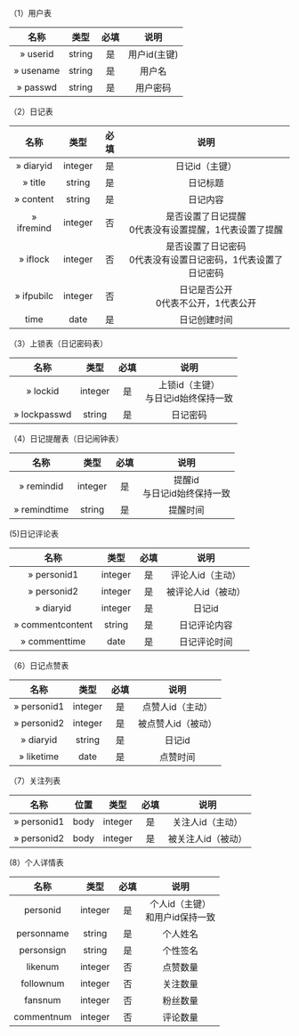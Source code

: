 （1）用户表

|   名称    |  类型  | 必填 |     说明     |
| :-------: | :----: | :--: | :----------: |
| » userid  | string |  是  | 用户id(主键) |
| » usename | string |  是  |    用户名    |
| » passwd  | string |  是  |   用户密码   |

（2）日记表

|    名称    |  类型   | 必填 |                             说明                             |
| :--------: | :-----: | :--: | :----------------------------------------------------------: |
| » diaryid  | integer |  是  |                        日记id（主键）                        |
|  » title   | string  |  是  |                           日记标题                           |
| » content  | string  |  是  |                           日记内容                           |
| » ifremind | integer |  否  |  是否设置了日记提醒<br />0代表没有设置提醒，1代表设置了提醒  |
|  » iflock  | integer |  否  | 是否设置了日记密码<br />0代表没有设置日记密码，1代表设置了日记密码 |
| » ifpubilc | integer |  否  |           日记是否公开<br />0代表不公开，1代表公开           |
|    time    |  date   |  是  |                         日记创建时间                         |

（3）上锁表（日记密码表）

|     名称     |  类型   | 必填 |                   说明                   |
| :----------: | :-----: | :--: | :--------------------------------------: |
|   » lockid   | integer |  是  | 上锁id（主键）<br />与日记id始终保持一致 |
| » lockpasswd | string  |  是  |                 日记密码                 |

（4）日记提醒表（日记闹钟表）

|     名称     |  类型   | 必填 |               说明               |
| :----------: | :-----: | :--: | :------------------------------: |
|  » remindid  | integer |  是  | 提醒id<br />与日记id始终保持一致 |
| » remindtime | string  |  是  |             提醒时间             |

(5)日记评论表

|       名称       |  类型   | 必填 |        说明        |
| :--------------: | :-----: | :--: | :----------------: |
|   » personid1    | integer |  是  |  评论人id（主动）  |
|   » personid2    | integer |  是  | 被评论人id（被动） |
|    » diaryid     | integer |  是  |       日记id       |
| » commentcontent | string  |  是  |    日记评论内容    |
|  » commenttime   |  date   |  是  |    日记评论时间    |

（6）日记点赞表

|    名称     |  类型   | 必填 |        说明        |
| :---------: | :-----: | :--: | :----------------: |
| » personid1 | integer |  是  |  点赞人id（主动）  |
| » personid2 | integer |  是  | 被点赞人id（被动） |
|  » diaryid  | string  |  是  |       日记id       |
| » liketime  |  date   |  是  |      点赞时间      |

（7）关注列表

|    名称     | 位置 |  类型   | 必填 |        说明        |
| :---------: | :--: | :-----: | :--: | :----------------: |
| » personid1 | body | integer |  是  |  关注人id（主动）  |
| » personid2 | body | integer |  是  | 被关注人id（被动） |

(8）个人详情表

|    名称    |  类型   | 必填 |                 说明                 |
| :--------: | :-----: | :--: | :----------------------------------: |
|  personid  | integer |  是  | 个人id（主键）<br />和用户id保持一致 |
| personname | string  |  是  |               个人姓名               |
| personsign | string  |  是  |               个性签名               |
|  likenum   | integer |  否  |               点赞数量               |
| follownum  | integer |  否  |               关注数量               |
|  fansnum   | integer |  否  |               粉丝数量               |
| commentnum | integer |  否  |               评论数量               |
